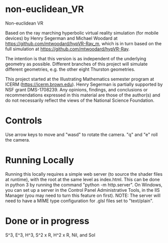# non-euclidean_VR

Non-euclidean VR

Based on the ray marching hyperbolic virtual reality simulation (for mobile devices) by Henry Segerman and Michael Woodard at https://github.com/mtwoodard/hypVR-Ray_m,
which is in turn based on the full simulation at https://github.com/mtwoodard/hypVR-Ray. 

The intention is that this version is as independent of the underlying geometry as possible. Different branches of this project will simulate different geometries, e.g. the other eight Thurston geometries.

This project started at the Illustrating Mathematics semester program at ICERM (https://icerm.brown.edu). Henry Segerman is partially supported by NSF grant DMS-1708239. Any opinions, findings, and conclusions or recommendations expressed in this material are those of the author(s) and do not necessarily reflect the views of the National Science Foundation.

# Controls
Use arrow keys to move and "wasd" to rotate the camera. "q" and "e" roll the camera. 

# Running Locally
Running this locally requires a simple web server (to source the shader files at runtime), with the root at the same level as index.html. This can be done in python 3 by running the command "python -m http.server". On Windows, you can set up a server in the Control Panel Administrative Tools, in the IIS Manager (you may need to turn this feature on first). NOTE: The server will need to have a MIME type configuration for .glsl files set to "text/plain".

# Done or in progress
S^3, E^3, H^3, S^2 x R, H^2 x R, Nil, and Sol
